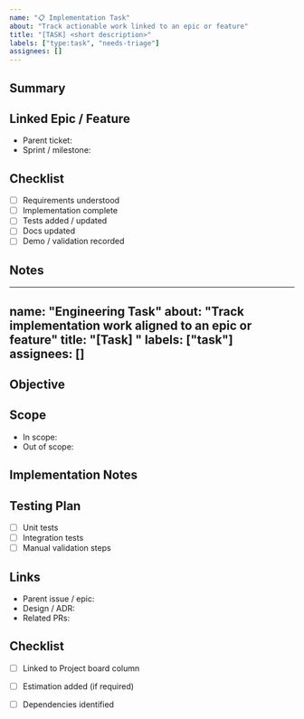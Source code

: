 ```yaml
---
name: "📋 Implementation Task"
about: "Track actionable work linked to an epic or feature"
title: "[TASK] <short description>"
labels: ["type:task", "needs-triage"]
assignees: []
---
```


## Summary

<!-- What needs to be done and why? -->

## Linked Epic / Feature

- Parent ticket:
- Sprint / milestone:

## Checklist

- [ ] Requirements understood
- [ ] Implementation complete
- [ ] Tests added / updated
- [ ] Docs updated
- [ ] Demo / validation recorded

## Notes

<!-- Implementation details, decisions, or follow-up actions. -->
---
name: "Engineering Task"
about: "Track implementation work aligned to an epic or feature"
title: "[Task] <concise summary>"
labels: ["task"]
assignees: []
---

## Objective

<!-- What needs to be accomplished? -->

## Scope

- In scope:
- Out of scope:

## Implementation Notes

<!-- Technical notes, acceptance criteria, sub-tasks. -->

## Testing Plan

- [ ] Unit tests
- [ ] Integration tests
- [ ] Manual validation steps

## Links

- Parent issue / epic:
- Design / ADR:
- Related PRs:

## Checklist

- [ ] Linked to Project board column
- [ ] Estimation added (if required)
- [ ] Dependencies identified

